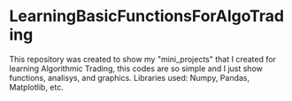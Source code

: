 # LearningBasicFunctionsForAlgoTrading
This repository was created to show my "mini_projects" that I created for learning Algorithmic Trading, this codes are so simple and I just show functions, analisys, and graphics. Libraries used: Numpy, Pandas, Matplotlib, etc.
